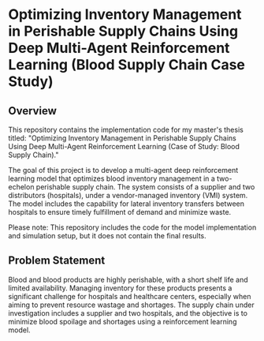 # Optimizing Inventory Management in Perishable Supply Chains Using Deep Multi-Agent Reinforcement Learning (Blood Supply Chain Case Study)
## Overview
This repository contains the implementation code for my master's thesis titled: "Optimizing Inventory Management in Perishable Supply Chains Using Deep Multi-Agent Reinforcement Learning (Case of Study: Blood Supply Chain)."

The goal of this project is to develop a multi-agent deep reinforcement learning model that optimizes blood inventory management in a two-echelon perishable supply chain. The system consists of a supplier and two distributors (hospitals), under a vendor-managed inventory (VMI) system. The model includes the capability for lateral inventory transfers between hospitals to ensure timely fulfillment of demand and minimize waste.

Please note: This repository includes the code for the model implementation and simulation setup, but it does not contain the final results.

## Problem Statement
Blood and blood products are highly perishable, with a short shelf life and limited availability. Managing inventory for these products presents a significant challenge for hospitals and healthcare centers, especially when aiming to prevent resource wastage and shortages. The supply chain under investigation includes a supplier and two hospitals, and the objective is to minimize blood spoilage and shortages using a reinforcement learning model.
